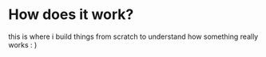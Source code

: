 # How does it work?
this is where i build things from scratch to understand how something really works : )
